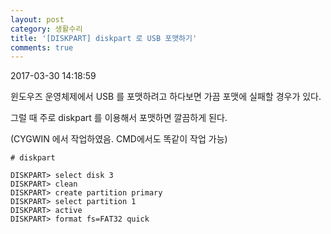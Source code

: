 ```yaml
---
layout: post
category: 생활수리
title: '[DISKPART] diskpart 로 USB 포맷하기'
comments: true
---
```



2017-03-30 14:18:59


윈도우즈 운영체제에서 USB 를 포맷하려고 하다보면 가끔 포맷에 실패할 경우가 있다.

  

그럴 때 주로 diskpart 를 이용해서 포맷하면 깔끔하게 된다.

  

(CYGWIN 에서 작업하였음. CMD에서도 똑같이 작업 가능)

  

`# diskpart`

  
```
DISKPART> select disk 3
DISKPART> clean
DISKPART> create partition primary
DISKPART> select partition 1
DISKPART> active
DISKPART> format fs=FAT32 quick
```